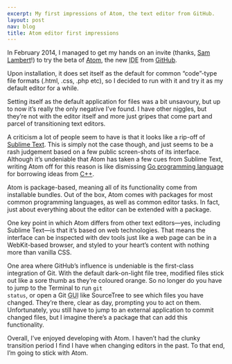 ```yaml
---
excerpt: My first impressions of Atom, the text editor from GitHub.
layout: post
nav: blog
title: Atom editor first impressions
---
```

<p class="lead">In February 2014, I managed to get my hands on an invite (thanks, <a href="https://twitter.com/isamlambert" rel="external nofollow">Sam Lambert</a>!) to try the beta of <a href="https://atom.io/" rel="external">Atom</a>, the new <abbr class="initialism" title="Integrated Development Environment">IDE</abbr> from <a href="https://github.com/" rel="external">GitHub</a>.</p>

Upon installation, it does set itself as the default for common “code”-type file formats (.html, .css, .php etc), so I decided to run with it and try it as my default editor for a while.

Setting itself as the default application for files was a bit unsavoury, but up to now it’s really the only negative I’ve found.
I have other niggles, but they’re not with the editor itself and more just gripes that come part and parcel of transitioning text editors.

A criticism a lot of people seem to have is that it looks like a rip-off of [Sublime Text](http://www.sublimetext.com/).
This is simply not the case though, and just seems to be a rash judgement based on a few public screen-shots of its interface.
Although it’s undeniable that Atom has taken a few cues from Sublime Text, writing Atom off for this reason is like dismissing [Go programming language](http://golang.org) for borrowing ideas from [C++](http://www.cplusplus.com/).

Atom is package-based, meaning all of its functionality come from installable bundles.
Out of the box, Atom comes with packages for most common programming languages, as well as common editor tasks.
In fact, just about everything about the editor can be extended with a package.

One key point in which Atom differs from other text editors—yes, including Sublime Text—is that it’s based on web technologies.
That means the interface can be inspected with dev tools just like a web page can be in a WebKit-based browser, and styled to your heart’s content with nothing more than vanilla CSS.

One area where GitHub’s influence is undeniable is the first-class integration of Git.
With the default dark-on-light file tree, modified files stick out like a sore thumb as they’re coloured orange.
So no longer do you have to jump to the Terminal to run <code>git status</code>, or open a Git <abbr class="initialism" title="Graphical User Interface">GUI</abbr> like SourceTree to see which files you have changed.
They’re there, clear as day, prompting you to act on them.
Unfortunately, you still have to jump to an external application to commit changed files, but I imagine there’s a package that can add this functionality.

Overall, I’ve enjoyed developing with Atom.
I haven’t had the clunky transition period I find I have when changing editors in the past.
To that end, I’m going to stick with Atom.
